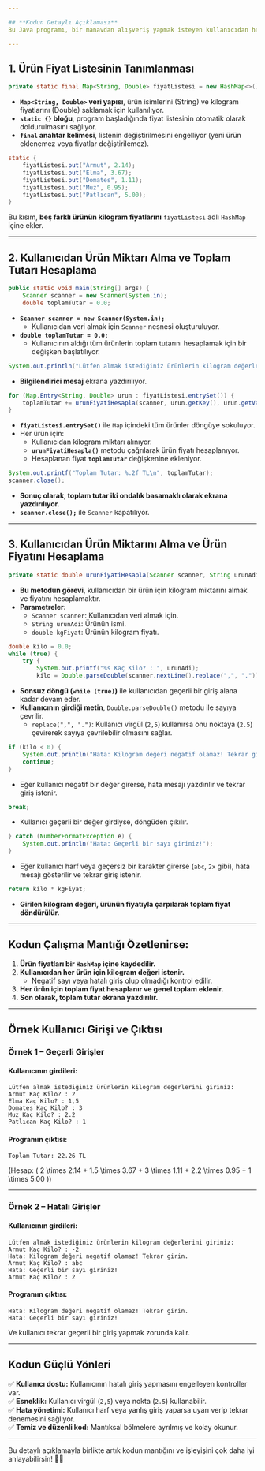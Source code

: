 ```yaml
---

## **Kodun Detaylı Açıklaması**
Bu Java programı, bir manavdan alışveriş yapmak isteyen kullanıcıdan her bir ürün için kaç kilogram almak istediğini sorar, ürünlerin fiyatlarıyla çarpar ve toplam alışveriş tutarını hesaplar.

---
```


## **1. Ürün Fiyat Listesinin Tanımlanması**
```java
private static final Map<String, Double> fiyatListesi = new HashMap<>();
```
- **`Map<String, Double>` veri yapısı**, ürün isimlerini (String) ve kilogram fiyatlarını (Double) saklamak için kullanılıyor.
- **`static {}` bloğu**, program başladığında fiyat listesinin otomatik olarak doldurulmasını sağlıyor.
- **`final` anahtar kelimesi**, listenin değiştirilmesini engelliyor (yeni ürün eklenemez veya fiyatlar değiştirilemez).

```java
static {
    fiyatListesi.put("Armut", 2.14);
    fiyatListesi.put("Elma", 3.67);
    fiyatListesi.put("Domates", 1.11);
    fiyatListesi.put("Muz", 0.95);
    fiyatListesi.put("Patlıcan", 5.00);
}
```
Bu kısım, **beş farklı ürünün kilogram fiyatlarını** `fiyatListesi` adlı `HashMap` içine ekler.

---

## **2. Kullanıcıdan Ürün Miktarı Alma ve Toplam Tutarı Hesaplama**
```java
public static void main(String[] args) {
    Scanner scanner = new Scanner(System.in);
    double toplamTutar = 0.0;
```
- **`Scanner scanner = new Scanner(System.in);`**  
  - Kullanıcıdan veri almak için `Scanner` nesnesi oluşturuluyor.  
- **`double toplamTutar = 0.0;`**  
  - Kullanıcının aldığı tüm ürünlerin toplam tutarını hesaplamak için bir değişken başlatılıyor.

```java
System.out.println("Lütfen almak istediğiniz ürünlerin kilogram değerlerini giriniz:");
```
- **Bilgilendirici mesaj** ekrana yazdırılıyor.

```java
for (Map.Entry<String, Double> urun : fiyatListesi.entrySet()) {
    toplamTutar += urunFiyatiHesapla(scanner, urun.getKey(), urun.getValue());
}
```
- **`fiyatListesi.entrySet()`** ile `Map` içindeki tüm ürünler döngüye sokuluyor.
- Her ürün için:
  - Kullanıcıdan kilogram miktarı alınıyor.
  - **`urunFiyatiHesapla()`** metodu çağrılarak ürün fiyatı hesaplanıyor.
  - Hesaplanan fiyat **`toplamTutar`** değişkenine ekleniyor.

```java
System.out.printf("Toplam Tutar: %.2f TL\n", toplamTutar);
scanner.close();
```
- **Sonuç olarak, toplam tutar iki ondalık basamaklı olarak ekrana yazdırılıyor.**
- **`scanner.close();`** ile `Scanner` kapatılıyor.

---

## **3. Kullanıcıdan Ürün Miktarını Alma ve Ürün Fiyatını Hesaplama**
```java
private static double urunFiyatiHesapla(Scanner scanner, String urunAdi, double kgFiyat) {
```
- **Bu metodun görevi**, kullanıcıdan bir ürün için kilogram miktarını almak ve fiyatını hesaplamaktır.
- **Parametreler:**
  - `Scanner scanner`: Kullanıcıdan veri almak için.
  - `String urunAdi`: Ürünün ismi.
  - `double kgFiyat`: Ürünün kilogram fiyatı.

```java
double kilo = 0.0;
while (true) {
    try {
        System.out.printf("%s Kaç Kilo? : ", urunAdi);
        kilo = Double.parseDouble(scanner.nextLine().replace(",", "."));
```
- **Sonsuz döngü (`while (true)`)** ile kullanıcıdan geçerli bir giriş alana kadar devam eder.
- **Kullanıcının girdiği metin**, `Double.parseDouble()` metodu ile sayıya çevrilir.
  - `replace(",", ".")`: Kullanıcı virgül (`2,5`) kullanırsa onu noktaya (`2.5`) çevirerek sayıya çevrilebilir olmasını sağlar.

```java
if (kilo < 0) {
    System.out.println("Hata: Kilogram değeri negatif olamaz! Tekrar girin.");
    continue;
}
```
- Eğer kullanıcı negatif bir değer girerse, hata mesajı yazdırılır ve tekrar giriş istenir.

```java
break;
```
- Kullanıcı geçerli bir değer girdiyse, döngüden çıkılır.

```java
} catch (NumberFormatException e) {
    System.out.println("Hata: Geçerli bir sayı giriniz!");
}
```
- Eğer kullanıcı harf veya geçersiz bir karakter girerse (`abc`, `2x` gibi), hata mesajı gösterilir ve tekrar giriş istenir.

```java
return kilo * kgFiyat;
```
- **Girilen kilogram değeri, ürünün fiyatıyla çarpılarak toplam fiyat döndürülür.**

---

## **Kodun Çalışma Mantığı Özetlenirse:**
1. **Ürün fiyatları bir `HashMap` içine kaydedilir.**
2. **Kullanıcıdan her ürün için kilogram değeri istenir.**
   - Negatif sayı veya hatalı giriş olup olmadığı kontrol edilir.
3. **Her ürün için toplam fiyat hesaplanır ve genel toplam eklenir.**
4. **Son olarak, toplam tutar ekrana yazdırılır.**

---

## **Örnek Kullanıcı Girişi ve Çıktısı**
### **Örnek 1 – Geçerli Girişler**
#### Kullanıcının girdileri:
```
Lütfen almak istediğiniz ürünlerin kilogram değerlerini giriniz:
Armut Kaç Kilo? : 2
Elma Kaç Kilo? : 1,5
Domates Kaç Kilo? : 3
Muz Kaç Kilo? : 2.2
Patlıcan Kaç Kilo? : 1
```
#### Programın çıktısı:
```
Toplam Tutar: 22.26 TL
```
(Hesap: \( 2 \times 2.14 + 1.5 \times 3.67 + 3 \times 1.11 + 2.2 \times 0.95 + 1 \times 5.00 \))

---

### **Örnek 2 – Hatalı Girişler**
#### Kullanıcının girdileri:
```
Lütfen almak istediğiniz ürünlerin kilogram değerlerini giriniz:
Armut Kaç Kilo? : -2
Hata: Kilogram değeri negatif olamaz! Tekrar girin.
Armut Kaç Kilo? : abc
Hata: Geçerli bir sayı giriniz!
Armut Kaç Kilo? : 2
```
#### Programın çıktısı:
```
Hata: Kilogram değeri negatif olamaz! Tekrar girin.
Hata: Geçerli bir sayı giriniz!
```
Ve kullanıcı tekrar geçerli bir giriş yapmak zorunda kalır.

---

## **Kodun Güçlü Yönleri**
✅ **Kullanıcı dostu:** Kullanıcının hatalı giriş yapmasını engelleyen kontroller var.  
✅ **Esneklik:** Kullanıcı virgül (`2,5`) veya nokta (`2.5`) kullanabilir.  
✅ **Hata yönetimi:** Kullanıcı harf veya yanlış giriş yaparsa uyarı verip tekrar denemesini sağlıyor.  
✅ **Temiz ve düzenli kod:** Mantıksal bölmelere ayrılmış ve kolay okunur.

---

Bu detaylı açıklamayla birlikte artık kodun mantığını ve işleyişini çok daha iyi anlayabilirsin! 🎯🚀
